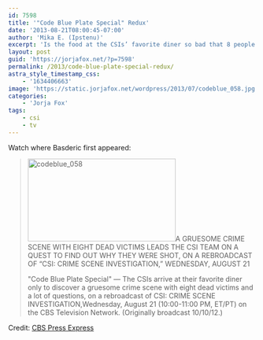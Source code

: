 ```yaml
---
id: 7598
title: '"Code Blue Plate Special" Redux'
date: '2013-08-21T08:00:45-07:00'
author: 'Mika E. (Ipstenu)'
excerpt: 'Is the food at the CSIs’ favorite diner so bad that 8 people lost their lives? Watch a repeat on the 21st.'
layout: post
guid: 'https://jorjafox.net/?p=7598'
permalink: /2013/code-blue-plate-special-redux/
astra_style_timestamp_css:
    - '1634406663'
image: 'https://static.jorjafox.net/wordpress/2013/07/codeblue_058.jpg'
categories:
    - 'Jorja Fox'
tags:
    - csi
    - tv
---
```


Watch where Basderic first appeared:
<blockquote><img class="alignright size-medium wp-image-7599" alt="codeblue_058" src="//static.jorjafox.net/wordpress/2013/07/codeblue_058-300x168.jpg" width="300" height="168" />A GRUESOME CRIME SCENE WITH EIGHT DEAD VICTIMS LEADS THE CSI TEAM ON A QUEST TO FIND OUT WHY THEY WERE SHOT, ON A REBROADCAST OF “CSI: CRIME SCENE INVESTIGATION,” WEDNESDAY, AUGUST 21

"Code Blue Plate Special" — The CSIs arrive at their favorite diner only to discover a gruesome crime scene with eight dead victims and a lot of questions, on a rebroadcast of CSI: CRIME SCENE INVESTIGATION,Wednesday, August 21 (10:00-11:00 PM, ET/PT) on the CBS Television Network. (Originally broadcast 10/10/12.)</blockquote>
Credit: <a href="http://www.cbspressexpress.com/cbs-entertainment/releases/view?id=36201">CBS Press Express</a>
